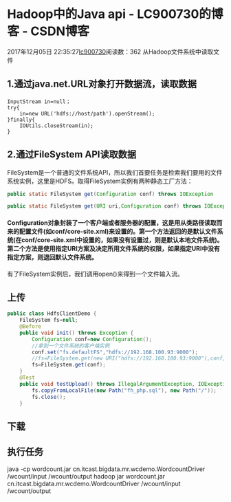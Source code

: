# Hadoop中的Java api - LC900730的博客 - CSDN博客
2017年12月05日 22:35:27[lc900730](https://me.csdn.net/LC900730)阅读数：362
从Hadoop文件系统中读取文件
## 1.通过java.net.URL对象打开数据流，读取数据
```
InputStream in=null；
try{
    in=new URL('hdfs://host/path').openStream();
}finally{
    IOUtils.closeStream(in);
}
```
## 2.通过FileSystem API读取数据
FileSystem是一个普通的文件系统API，所以我们首要任务是检索我们要用的文件系统实例，这里是HDFS。取得FileSystem实例有两种静态工厂方法：
```java
public static FileSystem get(Configuration conf) throws IOException
```
```java
public static FileSystem get(URI uri,Configuration conf) throws IOException
```
#### Configuration对象封装了一个客户端或者服务器的配置，这是用从类路径读取而来的配置文件(如conf/core-site.xml)来设置的。第一个方法返回的是默认文件系统(在conf/core-site.xml中设置的，如果没有设置过，则是默认本地文件系统)。第二个方法是使用指定URI方案及决定所用文件系统的权限，如果指定URI中没有指定方案，则退回默认文件系统。
有了FileSystem实例后，我们调用open()来得到一个文件输入流。
## 上传
```java
public class HdfsClientDemo {
    FileSystem fs=null;
    @Before
    public void init() throws Exception {
        Configuration conf=new Configuration();
        //拿到一个文件系统的客户端实例
        conf.set("fs.defaultFS","hdfs://192.168.100.93:9000");
        //fs=FileSystem.get(new URI("hdfs://192.168.100.93:9000"),conf,"hadoop");
        fs=FileSystem.get(conf);
    }
    @Test
    public void testUpload() throws IllegalArgumentException, IOException {
        fs.copyFromLocalFile(new Path("fh_php.sql"), new Path("/"));
        fs.close();
    }
```
## 下载
## 执行任务
java -cp wordcount.jar cn.itcast.bigdata.mr.wcdemo.WordcountDriver /wcount/input /wcount/output
hadoop jar wordcount.jar cn.itcast.bigdata.mr.wcdemo.WordcountDriver /wcount/input /wcount/output
